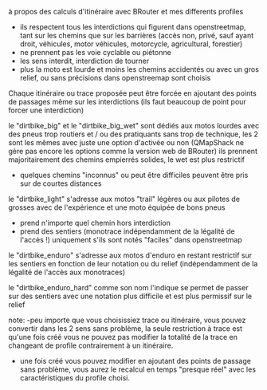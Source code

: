 à propos des calculs d'itinéraire avec BRouter et mes differents profiles
- ils respectent tous les interdictions qui figurent dans openstreetmap, tant sur les chemins que sur les barrières (accès non, privé, sauf ayant droit, véhicules, motor véhicules, motorcycle, agricultural, forestier)
- ne prennent pas les voie cyclable ou piétonne
- les sens interdit, interdiction de tourner
- plus la moto est lourde et moins les chemins accidentés ou avec un gros relief, ou sans précisions dans openstreemap sont choisis

Chaque itinéraire ou trace proposée peut être forcée en ajoutant des points de passages même sur les interdictions (ils faut beaucoup de point pour forcer une interdiction)

le "dirtbike_big" et le "dirtbike_big_wet" sont dédiés aux motos lourdes avec des pneus trop routiers et / ou des pratiquants sans trop de technique, les 2 sont les mêmes avec juste une option d'activée ou non (QMapShack ne gère pas encore les options comme la version web de BRouter)
ils prennent majoritairement des chemins empierrés solides, le wet est plus restrictif
- quelques chemins "inconnus" ou peut être difficiles peuvent être pris sur de courtes distances

le "dirtbike_light" s'adresse aux motos "trail" légères ou aux pilotes de grosses avec de l'expérience et une moto équipée de bons pneus
- prend n'importe quel chemin hors interdiction 
- prend des sentiers (monotrace indépendamment de la légalité de l'accès !) uniquement s'ils sont notés "faciles" dans openstreetmap

le "dirtbike_enduro" s'adresse aux motos d'enduro en restant restrictif sur les sentiers en fonction de leur notation ou du relief (indépendamment de la légalité de l'accès aux monotraces)

le "dirtbike_enduro_hard" comme son nom l'indique se permet de passer sur des sentiers avec une notation plus difficile et est plus permissif sur le relief 

note:
-peu importe que vous choisissiez trace ou itinéraire, vous pouvez convertir dans les 2 sens sans problème, la seule restriction à trace est qu'une fois créé vous ne pouvez pas modifier la totalité de la trace en changeant de profile contrairement à un itinéraire.
- une fois créé vous pouvez modifier en ajoutant des points de passage sans problème, vous aurez le recalcul en temps "presque réel" avec les caractéristiques du profile choisi.
